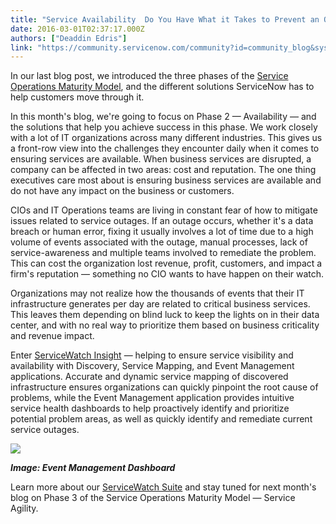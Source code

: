 ```yaml
---
title: "Service Availability  Do You Have What it Takes to Prevent an Outage"
date: 2016-03-01T02:37:17.000Z
authors: ["Deaddin Edris"]
link: "https://community.servicenow.com/community?id=community_blog&sys_id=1ddc6665dbd0dbc01dcaf3231f9619fa"
---
```

<p>In our last blog post, we introduced the three phases of the <a title="" _jive_internal="true" href="/community?id=community_blog&sys_id=177ce2e1dbd0dbc01dcaf3231f961962">Service Operations Maturity Model</a>, and the different solutions ServiceNow has to help customers move through it.</p><p></p><p>In this month's blog, we're going to focus on Phase 2 — Availability — and the solutions that help you achieve success in this phase. We work closely with a lot of IT organizations across many different industries. This gives us a front-row view into the challenges they encounter daily when it comes to ensuring services are available. When business services are disrupted, a company can be affected in two areas: cost and reputation. The one thing executives care most about is ensuring business services are available and do not have any impact on the business or customers.</p><p></p><p>CIOs and IT Operations teams are living in constant fear of how to mitigate issues related to service outages. If an outage occurs, whether it's a data breach or human error, fixing it usually involves a lot of time due to a high volume of events associated with the outage, manual processes, lack of service-awareness and multiple teams involved to remediate the problem. This can cost the organization lost revenue, profit, customers, and impact a firm's reputation — something no CIO wants to have happen on their watch.</p><p></p><p>Organizations may not realize how the thousands of events that their IT infrastructure generates per day are related to critical business services. This leaves them depending on blind luck to keep the lights on in their data center, and with no real way to prioritize them based on business criticality and revenue impact.</p><p></p><p>Enter <a title="w.servicenow.com/content/dam/servicenow/documents/datasheets/ds-ServiceWatch-insight.pdf" href="http://www.servicenow.com/content/dam/servicenow/documents/datasheets/ds-ServiceWatch-insight.pdf">ServiceWatch Insight</a> — helping to ensure service visibility and availability with Discovery, Service Mapping, and Event Management applications. Accurate and dynamic service mapping of discovered infrastructure ensures organizations can quickly pinpoint the root cause of problems, while the Event Management application provides intuitive service health dashboards to help proactively identify and prioritize potential problem areas, as well as quickly identify and remediate current service outages.</p><p></p><p><img   class="image-1 jive-image" src="a2269d42db1c97049c9ffb651f961954.iix" style="max-width: 1200px; max-height: 900px;"/></p><p><em><strong>Image: Event Management Dashboard</strong></em></p><p></p><p>Learn more about our <a title="w.servicenow.com/content/dam/servicenow/documents/datasheets/ds-ServiceWatch-Suite.pdf" href="http://www.servicenow.com/content/dam/servicenow/documents/datasheets/ds-ServiceWatch-Suite.pdf">ServiceWatch Suite</a> and stay tuned for next month's blog on Phase 3 of the Service Operations Maturity Model — Service Agility.</p>